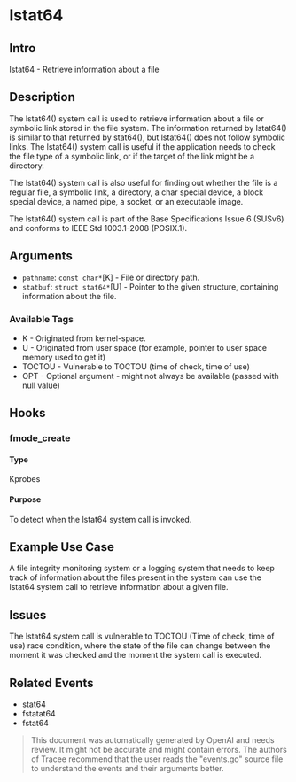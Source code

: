 
# lstat64

## Intro
lstat64 - Retrieve information about a file

## Description
The lstat64() system call is used to retrieve information about a file or symbolic link stored in the file system. The information returned by lstat64() is similar to that returned by stat64(), but lstat64() does not follow symbolic links. The lstat64() system call is useful if the application needs to check the file type of a symbolic link, or if the target of the link might be a directory.

The lstat64() system call is also useful for finding out whether the file is a regular file, a symbolic link, a directory, a char special device, a block special device, a named pipe, a socket, or an executable image.

The lstat64() system call is part of the Base Specifications Issue 6 (SUSv6) and conforms to IEEE Std 1003.1-2008 (POSIX.1).

## Arguments
* `pathname`: `const char*`[K] - File or directory path.
* `statbuf`: `struct stat64*`[U] - Pointer to the given structure, containing information about the file.

### Available Tags
* K - Originated from kernel-space.
* U - Originated from user space (for example, pointer to user space memory used to get it)
* TOCTOU - Vulnerable to TOCTOU (time of check, time of use)
* OPT - Optional argument - might not always be available (passed with null value)

## Hooks
### fmode_create
#### Type
Kprobes
#### Purpose
To detect when the lstat64 system call is invoked.

## Example Use Case
A file integrity monitoring system or a logging system that needs to keep track of information about the files present in the system can use the lstat64 system call to retrieve information about a given file.

## Issues
The lstat64 system call is vulnerable to TOCTOU (Time of check, time of use) race condition, where the state of the file can change between the moment it was checked and the moment the system call is executed.

## Related Events
* stat64
* fstatat64
* fstat64

> This document was automatically generated by OpenAI and needs review. It might
> not be accurate and might contain errors. The authors of Tracee recommend that
> the user reads the "events.go" source file to understand the events and their
> arguments better.
